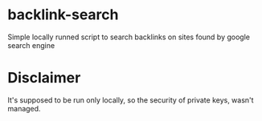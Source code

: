 # backlink-search
Simple locally runned script to search backlinks on sites found by google search engine

# Disclaimer
It's supposed to be run only locally, so the security of private keys, wasn't managed.